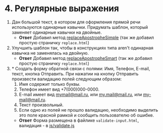 # 4. Регулярные выражения

1. Дан большой текст, в котором для оформления прямой речи используются одинарные кавычки. Придумать шаблон, который заменяет одинарные кавычки на двойные.
   * **Ответ** Добавил метод [replaceApostropheSimple](https://github.com/Roma-EDU/gb-js-pro/blob/master/lesson-04/js/replace.js) (так же добавил простую страничку `replace.html`)
1. Улучшить шаблон так, чтобы в конструкциях типа aren't одинарная кавычка не заменялась на двойную.
   * **Ответ** Добавил метод [replaceApostropheSmart](https://github.com/Roma-EDU/gb-js-pro/blob/master/lesson-04/js/replace.js) (так же добавил простую страничку `replace.html`)
1. \* Создать форму обратной связи с полями: Имя, Телефон, E-mail, текст, кнопка Отправить. При нажатии на кнопку Отправить произвести валидацию полей следующим образом:
   1. Имя содержит только буквы.
   1. Телефон имеет вид +7(000)000-0000.
   1. E-mail имеет вид mymail@mail.ru, или my.mail@mail.ru, или my-mail@mail.ru.
   1. Текст произвольный.
   1. Если одно из полей не прошло валидацию, необходимо выделить это поле красной рамкой и сообщить пользователю об ошибке.
   * **Ответ** Форма размещена в файлике `validate-input.html`, валидация - в [js/validate.js](https://github.com/Roma-EDU/gb-js-pro/blob/master/lesson-04/js/validate.js)

